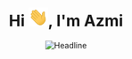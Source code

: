 <div>
    <div align=center>
        <h1 align="center">Hi <img width="35" src="https://github.com/1999AZZAR/1999AZZAR/blob/main/resources/img/waving.gif">, I'm Azmi</h1>
    </div>
    <div align=center>
       <img src="https://readme-typing-svg.herokuapp.com?size=25&center=true&vCenter=true&width=450&lines=Welcome+to+My+Github+Page;I'm+a+Web+Developer" alt="Headline" />
    </div>
</div>
